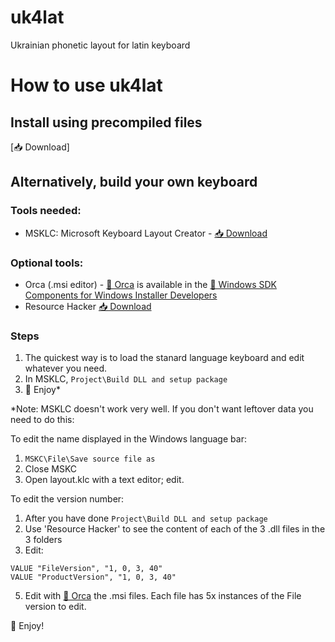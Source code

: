 # uk4lat
Ukrainian phonetic layout for latin keyboard

# How to use uk4lat
## Install using precompiled files
[📥 Download]

## Alternatively, build your own keyboard
### Tools needed:
* MSKLC: Microsoft Keyboard Layout Creator - [📥 Download](https://www.microsoft.com/en-us/download/details.aspx?id=102134)
### Optional tools:
* Orca (.msi editor) - [🔗 Orca](https://learn.microsoft.com/en-us/windows/win32/msi/orca-exe) is available in the [🔗 Windows SDK Components for Windows Installer Developers](https://learn.microsoft.com/en-us/windows/win32/msi/platform-sdk-components-for-windows-installer-developers)
* Resource Hacker [📥 Download](https://www.angusj.com/resourcehacker/)

### Steps
1) The quickest way is to load the stanard language keyboard and edit whatever you need.<br>
2) In MSKLC, `Project\Build DLL and setup package`
3) 🎉 Enjoy*

*Note: MSKLC doesn't work very well. If you don't want leftover data you need to do this:<br>

To edit the name displayed in the Windows language bar:
1) `MSKC\File\Save source file as`
2) Close MSKC
3) Open layout.klc with a text editor; edit.

To edit the version number:
1) After you have done `Project\Build DLL and setup package`
2) Use 'Resource Hacker' to see the content of each of the 3 .dll files in the 3 folders
3) Edit:
```
VALUE "FileVersion", "1, 0, 3, 40"
VALUE "ProductVersion", "1, 0, 3, 40"
```
5) Edit with [🔗 Orca](https://learn.microsoft.com/en-us/windows/win32/msi/orca-exe) the .msi files. Each file has 5x instances of the File version to edit.

🎉 Enjoy!
